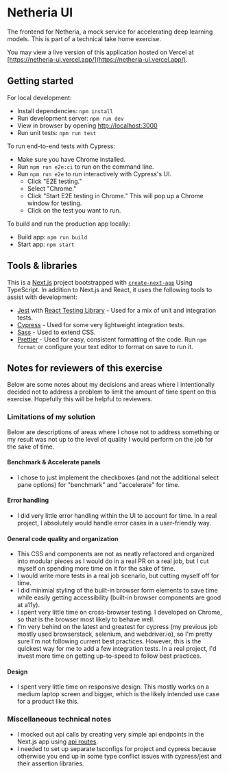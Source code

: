# Netheria UI

The frontend for Netheria, a mock service for accelerating deep learning models.
This is part of a technical take home exercise.

You may view a live version of this application hosted on Vercel at
[https://netheria-ui.vercel.app/](https://netheria-ui.vercel.app/).

## Getting started

For local development:

- Install dependencies: `npm install`
- Run development server: `npm run dev`
- View in browser by opening [http://localhost:3000](http://localhost:3000)
- Run unit tests: `npm run test`

To run end-to-end tests with Cypress:

- Make sure you have Chrome installed.
- Run `npm run e2e:ci` to run on the command line.
- Run `npm run e2e` to run interactively with Cypress's UI.
  - Click "E2E testing."
  - Select "Chrome."
  - Click "Start E2E testing in Chrome." This will pop up a Chrome window for
    testing.
  - Click on the test you want to run.

To build and run the production app locally:

- Build app: `npm run build`
- Start app: `npm start`

## Tools & libraries

This is a [Next.js](https://nextjs.org/) project bootstrapped with
[`create-next-app`](https://github.com/vercel/next.js/tree/canary/packages/create-next-app)
Using TypeScript. In addition to Next.js and React, it uses the following tools
to assist with development:

- [Jest](https://jestjs.io/) with
  [React Testing Library](https://testing-library.com/docs/react-testing-library/intro/) -
  Used for a mix of unit and integration tests.
- [Cypress](https://www.cypress.io/) - Used for some very lightweight
  integration tests.
- [Sass](https://sass-lang.com/) - Used to extend CSS.
- [Prettier](https://prettier.io/) - Used for easy, consistent formatting of the
  code. Run `npm format` or configure your text editor to format on save to run
  it.

## Notes for reviewers of this exercise

Below are some notes about my decisions and areas where I intentionally decided
not to address a problem to limit the amount of time spent on this exercise.
Hopefully this will be helpful to reviewers.

### Limitations of my solution

Below are descriptions of areas where I chose not to address something or my
result was not up to the level of quality I would perform on the job for the
sake of time.

#### Benchmark & Accelerate panels

- I chose to just implement the checkboxes (and not the additional select pane
  options) for "benchmark" and "accelerate" for time.

#### Error handling

- I did very little error handling within the UI to account for time. In a real
  project, I absolutely would handle error cases in a user-friendly way.

#### General code quality and organization

- This CSS and components are not as neatly refactored and organized into
  modular pieces as I would do in a real PR on a real job, but I cut myself on
  spending more time on it for the sake of time.
- I would write more tests in a real job scenario, but cutting myself off for
  time.
- I did minimial styling of the built-in browser form elements to save time
  while easily getting accessibility (built-in browser components are good at
  a11y).
- I spent very little time on cross-browser testing. I developed on Chrome, so
  that is the browser most likely to behave well.
- I'm very behind on the latest and greatest for cypress (my previous job mostly
  used browserstack, selenium, and webdriver.io), so I'm pretty sure I'm not
  following current best practices. However, this is the quickest way for me to
  add a few integration tests. In a real project, I'd invest more time on
  getting up-to-speed to follow best practices.

#### Design

- I spent very little time on responsive design. This mostly works on a medium
  laptop screen and bigger, which is the likely intended use case for a product
  like this.

### Miscellaneous technical notes

- I mocked out api calls by creating very simple api endpoints in the Next.js
  app using [api routes](https://nextjs.org/docs/api-routes/introduction).
- I needed to set up separate tsconfigs for project and cypress because
  otherwise you end up in some type conflict issues with cypress/jest and their
  assertion libraries.
